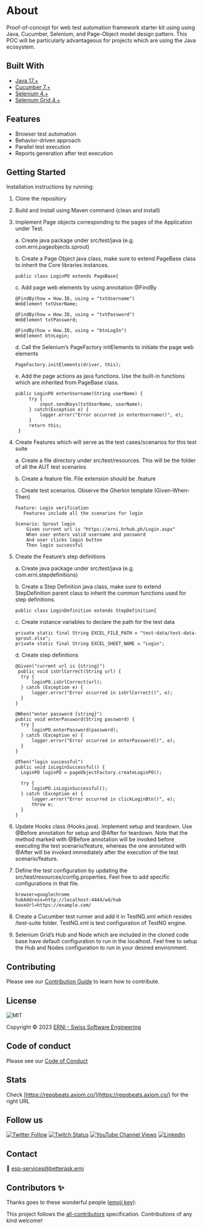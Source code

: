 # About

Proof-of-concept for web test automation framework starter kit using using Java, Cucumber, Selenium, and Page-Object model design pattern. This POC will be particularly advantageous for projects which are using the Java ecosystem.

<!-- ALL-CONTRIBUTORS-BADGE:START - Do not remove or modify this section -->
<!-- ALL-CONTRIBUTORS-BADGE:END -->

## Built With

- [Java 17.+](https://www.oracle.com/java/technologies/downloads/)
- [Cucumber 7.+](https://cucumber.io/docs/installation/)
- [Selenium 4.+](https://www.selenium.dev/downloads/)
- [Selenium Grid 4.+](https://www.selenium.dev/downloads/)

## Features

- Browser test automation
- Behavior-driven approach
- Parallel test execution
- Reports generation after test execution 

## Getting Started

Installation instructions by running:

1. Clone the repository

2. Build and install using Maven command (clean and install)

3. Implement Page objects corresponding to the pages of the Application under Test.
   
   a. Create java package under src/test/java (e.g. com.erni.pageobjects.sprout)
   
   b. Create a Page Object java class, make sure to extend PageBase class to inherit the Core libraries instances.
    ```JS
    public class LoginPO extends PageBase{
    ```

    c. Add page web elements by using annotation @FindBy
      ```JS
      @FindBy(how = How.ID, using = "txtUsername") 
      WebElement txtUserName;
	
      @FindBy(how = How.ID, using = "txtPassword") 
      WebElement txtPassword;
	
      @FindBy(how = How.ID, using = "btnLogIn") 
      WebElement btnLogin;
      ```
   d. Call the Selenium’s PageFactory initElements to initiate the page web elements
      ```JS
      PageFactory.initElements(driver, this);
      ```
   e. Add the page actions as java functions. Use the built-in functions which are inherited from PageBase class.
      ```JS
      public LoginPO enterUsername(String userName) {
		   try {
			   input.sendKeys(txtUserName, userName);
		   } catch(Exception e) {
			   logger.error("Error occurred in enterUsername()", e);
		   }
		   return this;
	   }
      ```

4. Create Features which will serve as the test cases/scenarios for this test suite

   a. Create a file directory under src/test/resources. This will be the folder of all the AUT test scenarios
   
   b. Create a feature file. File extension should be .feature
   
   c. Create test scenarios. Observe the Gherkin template (Given-When-Then)
      ```JS
      Feature: Login verification
         Features include all the scenarios for login

      Scenario: Sprout login
          Given current url is "https://erni.hrhub.ph/Login.aspx"
          When user enters valid username and password
          And user clicks login button
          Then login successful
      ```
5. Create the Feature’s step definitions
   
   a. Create java package under src/test/java (e.g. com.erni.stepdefinitions)

   b. Create a Step Definition java class, make sure to extend StepDefinition parent class to inherit the common functions used for step definitions.
      ```JS
      public class LoginDefinition extends StepDefinition{
      ```
   c. Create instance variables to declare the path for the test data
      ```JS
      private static final String EXCEL_FILE_PATH = "test-data/test-data-sprout.xlsx";
      private static final String EXCEL_SHEET_NAME = "Login";
      ```
   d. Create step definitions
      ```JS
      @Given("current url is {string}")
	   public void isUrlCorrect(String url) {
        try {
            loginPO.isUrlCorrect(url);
        } catch (Exception e) {
            logger.error("Error occurred in isUrlCorrect()", e);
        }
    }

   @When("enter password {string}")
	public void enterPassword(String password) {
		try {
			loginPO.enterPassword(password);
		} catch (Exception e) {
            logger.error("Error occurred in enterPassword()", e);
		}
	}
	
   @Then("login successful")
	public void isLoginSuccessful() {
		LoginPO loginPO = pageObjectFactory.createLoginPO();
		
		try {
			loginPO.isLoginSuccessful();
		} catch (Exception e) {
            logger.error("Error occurred in clickLoginBtn()", e);
            throw e;
		}
	}
   ```

6. Update Hooks class (Hooks.java). Implement setup and teardown. Use @Before annotation for setup and @After for teardown. Note that the method marked with @Before annotation will be invoked before executing the test scenario/feature, whereas the one annotated with @After will be invoked immediately after the execution of the test scenario/feature.

7. Define the test configuration by updating the src/test/resources/config.properties. Feel free to add specific configurations in that file.
   ```JS
   browser=googlechrome
   hubAddress=http://localhost:4444/wd/hub
   baseUrl=https://example.com/
   ```
   
8. Create a Cucumber test runner and add it in TestNG.xml which resides /test-suite folder. TestNG.xml is test configuration of TestNG engine.

9. Selenium Grid’s Hub and Node which are included in the cloned code base have default configuration to run in the localhost. Feel free to setup the Hub and Nodes configuration to run in your desired environment.

## Contributing

Please see our [Contribution Guide](CONTRIBUTING.md) to learn how to contribute.

## License

![MIT](https://img.shields.io/badge/License-MIT-blue.svg)

Copyright  © 2023 [ERNI - Swiss Software Engineering](https://www.betterask.erni)

## Code of conduct

Please see our [Code of Conduct](CODE_OF_CONDUCT.md)

## Stats

Check [https://repobeats.axiom.co/](https://repobeats.axiom.co/) for the right URL

## Follow us

[![Twitter Follow](https://img.shields.io/twitter/follow/ERNI?style=social)](https://www.twitter.com/ERNI)
[![Twitch Status](https://img.shields.io/twitch/status/erni_academy?label=Twitch%20Erni%20Academy&style=social)](https://www.twitch.tv/erni_academy)
[![YouTube Channel Views](https://img.shields.io/youtube/channel/views/UCkdDcxjml85-Ydn7Dc577WQ?label=Youtube%20Erni%20Academy&style=social)](https://www.youtube.com/channel/UCkdDcxjml85-Ydn7Dc577WQ)
[![Linkedin](https://img.shields.io/badge/linkedin-31k-green?style=social&logo=Linkedin)](https://www.linkedin.com/company/erni)

## Contact

📧 [esp-services@betterask.erni](mailto:esp-services@betterask.erni)

## Contributors ✨

Thanks goes to these wonderful people ([emoji key](https://allcontributors.org/docs/en/emoji-key)):

<!-- ALL-CONTRIBUTORS-LIST:START - Do not remove or modify this section -->
<!-- ALL-CONTRIBUTORS-LIST:END -->
This project follows the [all-contributors](https://github.com/all-contributors/all-contributors) specification. Contributions of any kind welcome!
